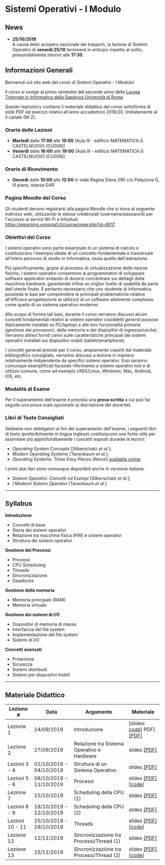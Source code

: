 # Sistemi Operativi - I Modulo

## News
-  **25/10/2019**<br/>
A causa dello sciopero nazionale dei trasporti, la lezione di Sistemi Operativi di **venerdì 25/10** terminerà in anticipo rispetto al solito, presumibilmente intorno alle **17:30**.

## Informazioni Generali

Benvenuti sul sito web del corso di Sistemi Operativi - I Modulo!

Il corso si svolge al primo semestre del secondo anno della [Laurea Triennale in Informatica della Sapienza Università di Roma](https://www.studiareinformatica.uniroma1.it/laurea).

Questo repository contiene il materiale didattico del corso sottoforma di slide PDF ed esercizi relativi all'anno accademico 2019/20, limitatamente al II canale (M-Z).

### Orario delle Lezioni
- **Martedì** dalle **17:00** alle **19:00** (Aula III - edificio MATEMATICA G. CASTELNUOVO [CU006])
- **Venerdì** dalle **16:00** alle **19:00** (Aula III - edificio MATEMATICA G. CASTELNUOVO [CU006])

### Orario di Ricevimento
- **Giovedì** dalle **10:00** alle **12:00** in viale Regina Elena 295 c/o Palazzina G, III piano, stanza G49

### Pagina Moodle del Corso
Gli studenti devono registrarsi alla pagina Moodle che si trova al seguente indirizzo web, utilizzando le stesse credenziali (username/password) per l'accesso ai servizi Wi-Fi e Infostud: https://elearning.uniroma1.it/course/view.php?id=8017

### Obiettivi del Corso
I sistemi operativi sono parte essenziale di un sistema di calcolo e costituiscono l'esempio ideale di un concetto fondamentale e trasversale all'intero percorso di studio in Informatica, ossia quello dell'_astrazione_. 

Più specificamente, grazie al processo di virtualizzazione delle risorse fisiche, i sistemi operativi consentono ai programmatori di sviluppare software applicativi evitando di doversi concentrare sui dettagli della macchina hardware, garantendo infine un miglior livello di usabilità da parte dell'utente finale. È pertanto necessario che uno studente di Informatica possieda le basi per comprendere le principali problematiche relative all'efficace progettazione (e utilizzo) di un software altamente complesso come quello di un sistema operativo moderno.

Allo scopo di fornire tali basi, durante il corso verranno discussi alcuni concetti fondamentali relativi ai sistemi operativi cosiddetti _general purpose_ (tipicamente installati su PC/laptop) e alle loro funzionalità primarie (gestione dei processori, della memoria e dei dispositivi di ingresso/uscita). Verranno altresì forniti cenni sulle caratteristiche principali dei sistemi operativi installati sui dispositivi mobili (tablet/smartphone).

I concetti generali previsti per il corso, ampiamente coperti dal materiale bibliografico consigliato, verranno discussi a lezione in maniera relativamente indipendente da specifici sistemi operativi. Essi saranno comunque esemplificati facendo riferimento a sistemi operativi noti e di utilizzo comune, come ad esempio UNIX/Linux, Windows, Mac, Android, iOS, etc.

### Modalità di Esame
Per il superamento dell'esame è prevista una **prova scritta** a cui può far seguito una prova orale _opzionale_ (a discrezione del docente).

### Libri di Testo Consigliati
Sebbene non obbligatori ai fini del superamento dell'esame, i seguenti libri di testo (preferibilmente in lingua inglese) costituiscono una fonte utile per assimilare più approfonditamente i concetti esposti durante le lezioni:
- _Operating System Concepts_ [Silberschatz _et al._];
- _Modern Operating Systems_ [Tanenbaum _et al._];
- _Operating Systems: Three Easy Pieces_ [Remzi] [available online](http://pages.cs.wisc.edu/~remzi/OSTEP/).

I primi due libri sono comunque disponibili anche in versione italiana:
- _Sistemi Operativi. Concetti ed Esempi_ [Silberschatz _et al._];
- _I Moderni Sistemi Operativi_ [Tanenbaum _et al._]
 
<hr>

## Syllabus
**Introduzione**
- Concetti di base
- Storia dei sistemi operativi
- Relazione tra macchina fisica (HW) e sistemi operativi
- Struttura dei sistemi operativi

**Gestione dei Processi**
- Processi
- CPU Scheduling
- Threads
- Sincronizzazione
- Deadlocks

**Gestione della memoria**
- Memoria principale (RAM)
- Memoria virtuale

**Gestione dei sistemi di I/O**
- Dispositivi di memoria di massa
- Interfaccia del file system
- Implementazione del file system
- Sistemi di I/O

**Concetti avanzati**
- Protezione
- Sicurezza
- Sistemi distribuiti
- Sistemi per dispositivi mobili

<hr>

## Materiale Didattico

| Lezione \# | Data | Argomento                                     | Materiale      | 
|------------|------|-----------------------------------------------|----------------|
| Lezione 1  | 24/09/2019 | Introduzione | [slides: <a href="./lectures/slides/01_Intro.pdf" target="_blank">code</a>] PDF] [ [PDF] ](./lectures/slides/01_Intro.pdf) |
| Lezione 2  | 27/09/2019 | Relazione tra Sistema Operativo e Hardware | slides [ [PDF] ](./lectures/slides/02_OS_and_Computer_Architecture.pdf) |
| Lezioni 3 - 4  | 01/10/2019 - 04/10/2019 | Struttura di un Sistema Operativo | slides [ [PDF] ](./lectures/slides/03_OS_Structure.pdf) |
| Lezioni 5 - 6  | 08/10/2019 - 11/10/2019 | Processi | slides [ [PDF] ](./lectures/slides/04_Processes.pdf) [<a href="./code/processes.tgz" download="processes.tgz">code</a>]|
| Lezione 7  | 15/10/2019 | Scheduling della CPU (1) | slides [ [PDF] ](./lectures/slides/05_CPU_Scheduling_1.pdf) |
| Lezioni 8 - 9 | 18/10/2019 - 22/10/2019 | Scheduling della CPU (2) | slides [ [PDF] ](./lectures/slides/05_CPU_Scheduling_2.pdf) |
| Lezioni 10 - 11 | 25/10/2019 - 29/10/2019 | Threads | slides [ [PDF] ](./lectures/slides/06_Threads.pdf) [<a href="./code/threads.tgz" download="threads.tgz">code</a>]|
| Lezione 12 | 12/11/2019 | Sincronizzazione tra Processi/Thread (1) | slides [ [PDF] ](./lectures/slides/07_Synchronization_1.pdf) |
| Lezione 13 | 15/11/2019 | Sincronizzazione tra Processi/Thread (2) | slides [ [PDF] ](./lectures/slides/08_Synchronization_2.pdf) [<a href="./code/synchronization.tgz" download="synchronization.tgz">code</a>]|

